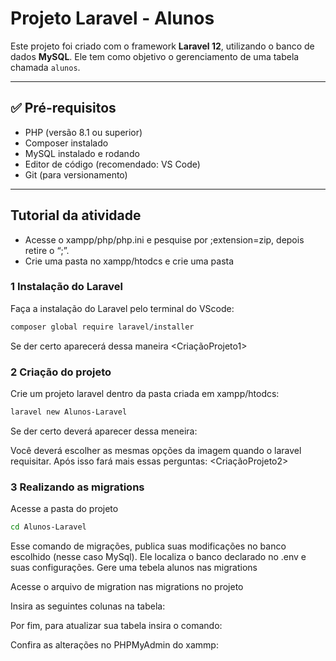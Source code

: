 # Projeto Laravel - Alunos

Este projeto foi criado com o framework **Laravel 12**, utilizando o banco de dados **MySQL**. Ele tem como objetivo o gerenciamento de uma tabela chamada `alunos`.

---

## ✅ Pré-requisitos

- PHP (versão 8.1 ou superior)
- Composer instalado
- MySQL instalado e rodando
- Editor de código (recomendado: VS Code)
- Git (para versionamento)

---

## Tutorial da atividade

 - Acesse o xampp/php/php.ini e pesquise por ;extension=zip, depois retire o “;”.
 - Crie uma pasta no xampp/htodcs e crie uma pasta

### 1 Instalação do Laravel

 Faça a instalação do Laravel pelo terminal do VScode: 
 ```bash
composer global require laravel/installer 
 ```
 Se der certo aparecerá dessa maneira
 <CriaçãoProjeto1>

### 2 Criação do projeto
 
 Crie um projeto laravel dentro da pasta criada em xampp/htodcs:
 ```bash
 laravel new Alunos-Laravel
 ```
 Se der certo deverá aparecer dessa meneira: 
 <instalacaoLaravel>

 Você deverá escolher as mesmas opções da imagem quando o laravel requisitar.
 Após isso fará mais essas perguntas: 
 <CriaçãoProjeto2>

 ### 3 Realizando as migrations

 Acesse a pasta do projeto
  ```bash
  cd Alunos-Laravel
  ```

  Esse comando de migrações, publica suas modificações no banco escolhido (nesse caso MySql). Ele localiza o banco declarado no .env e suas configurações.
  Gere uma tebela alunos nas migrations
  <Criacao migration aluno>

  Acesse o arquivo de migration nas migrations no projeto
  <EstruturaDePastasaMigration>

  Insira as seguintes colunas na tabela:
  <migrationAluno>

  Por fim, para atualizar sua tabela insira o comando:
  <ExecucaoMigrateAluno>

  Confira as alterações no PHPMyAdmin do xammp:
  



